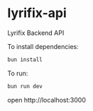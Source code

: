 # lyrifix-api

Lyrifix Backend API

To install dependencies:

```sh
bun install
```

To run:

```sh
bun run dev
```

open http://localhost:3000
